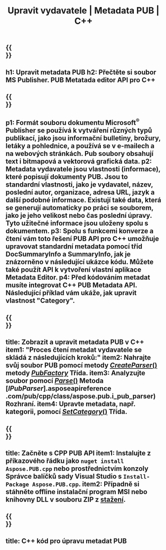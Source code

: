 ﻿---
translation: true
template: /_templates/metadata-cpp.md
title: Upravit vydavatele | Metadata PUB | C++
description: Číst metadata souborů Publisher pomocí řešení PUB C++ API. On-premise C++ API vám poskytuje přístup k vlastnostem SummaryInfo a DocSummaryInfo.
url: /cpp/metadata/pub/
metakeywords: editovat metadata pubu, metadata pub souboru, editor metadat vydavatele, číst metadata pub souboru, číst metadata pubu
family: pub
platformtag: cpp
feature: metadata
aliases: /cpp/metadata/
---

{{<section banner>}}
---
h1: Upravit metadata PUB
h2: Přečtěte si soubor MS Publisher. PUB Metatada editor API pro C++
---

{{<section overview>}}
---
p1: Formát souboru dokumentu Microsoft<sup>®</sup> Publisher se používá k vytváření různých typů publikací, jako jsou informační bulletiny, brožury, letáky a pohlednice, a používá se v e-mailech a na webových stránkách. Pub soubory obsahují text i bitmapová a vektorová grafická data.
p2: Metadata vydavatele jsou vlastnosti (informace), které popisují dokumenty PUB. Jsou to standardní vlastnosti, jako je vydavatel, název, poslední autor, organizace, adresa URL, jazyk a další podobné informace. Existují také data, která se generují automaticky po práci se souborem, jako je jeho velikost nebo čas poslední úpravy. Tyto užitečné informace jsou uloženy spolu s dokumentem.
p3: Spolu s funkcemi konverze a čtení vám toto řešení PUB API pro C++ umožňuje upravovat standardní metadata pomocí tříd DocSummaryInfo a SummaryInfo, jak je znázorněno v následující ukázce kódu. Můžete také použít API k vytvoření vlastní aplikace Metadata Editor.
p4: Před kódováním metadat musíte integrovat C++ PUB Metadata API. Následující příklad vám ukáže, jak upravit vlastnost "Category".
---

{{<section feature1>}}
---
title: Zobrazit a upravit metadata PUB v C++
item1: "Proces čtení metadat vydavatele se skládá z následujících kroků:"
item2: Nahrajte svůj soubor PUB pomocí metody [*CreateParser*()](https://reference.aspose.com/pub/cpp/class/aspose.pub.pub_factory#a88c04c4c35d45ee8febc7e1554d03c4b) metody [*PubFactory*](https://reference*].aspose.com/pub/cpp/class/aspose.pub.pub_factory) Třída.
item3: Analyzujte soubor pomocí [*Parse*()](https://reference.aspose.com/pub/cpp/class/aspose.pub.i_pub_parser#ae9fc7043f382a5b4a7b694f0fe477915) Metoda [*IPubParser*].asposeapireference .com/pub/cpp/class/aspose.pub.i_pub_parser) Rozhraní.
item4: Upravte metadata, např. kategorii, pomocí [*SetCategory*()](https://reference.aspose.com/pub/cpp/class/aspose.pub.doc_summary_info#a2e023fe8e8ecd0bf03bb6c9d561f8fec]Metoda[*Info/Summary]z[*Doc/Doc/apireference.aspose.com/pub/cpp/class/aspose.pub.doc_summary_info) Třída.
---

{{<section feature2>}}
---
title: Začněte s CPP PUB API
item1: Instalujte z příkazového řádku jako ```nuget install Aspose.PUB.cpp``` nebo prostřednictvím konzoly Správce balíčků sady Visual Studio s ```Install-Package Aspose.PUB.cpp```.
item2: Případně si stáhněte offline instalační program MSI nebo knihovny DLL v souboru ZIP z [stažení](https://releases.aspose.com/pub/cpp).
---

{{<section codeexample>}}
---
title: C++ kód pro úpravu metadat PUB
---
